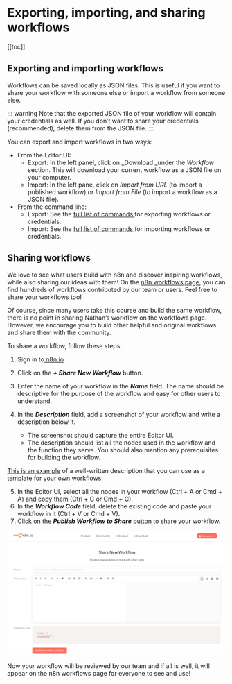 # Exporting, importing, and sharing workflows

[[toc]]

## Exporting and importing workflows

Workflows can be saved locally as JSON files. This is useful if you want to share your workflow with someone else or import a workflow from someone else.

::: warning
Note that the exported JSON file of your workflow will contain your credentials as well. If you don’t want to share your credentials (recommended), delete them from the JSON file.
:::

You can export and import workflows in two ways:

* From the Editor UI:
    * Export: In the left panel, click on _Download _under the _Workflow_ section. This will download your current workflow as a JSON file on your computer.
    * Import: In the left pane, click on _Import from URL_ (to import a published workflow) or _Import from File_ (to import a workflow as a JSON file).
* From the command line:
    * Export: See the [full list of commands ](https://docs.n8n.io/reference/start-workflows-via-cli.html#export-workflows-and-credentials)for exporting workflows or credentials.
    * Import: See the [full list of commands ](https://docs.n8n.io/reference/start-workflows-via-cli.html#import-workflows-and-credentials)for importing workflows or credentials.


## Sharing workflows

We love to see what users build with n8n and discover inspiring workflows, while also sharing our ideas with them! On the [n8n workflows page](https://n8n.io/workflows), you can find hundreds of workflows contributed by our team or users. Feel free to share your workflows too!

Of course, since many users take this course and build the same workflow, there is no point in sharing Nathan’s workflow on the workflows page. However, we encourage you to build other helpful and original workflows and share them with the community.

To share a workflow, follow these steps:

1. Sign in to[ n8n.io](https://n8n.io/login)
2. Click on the **_+ Share New Workflow_** button.
3. Enter the name of your workflow in the **_Name_** field.
The name should be descriptive for the purpose of the workflow and easy for other users to understand.

4. In the **_Description_** field, add a screenshot of your workflow and write a description below it.
	* The screenshot should capture the entire Editor UI.
	* The description should list all the nodes used in the workflow and the function they serve. You should also mention any prerequisites for building the workflow.

[This is an example](https://n8n.io/workflows/1110) of a well-written description that you can use as a template for your own workflows.

5. In the Editor UI, select all the nodes in your workflow (Ctrl + A or Cmd + A) and copy them (Ctrl + C or Cmd + C).
6. In the **_Workflow Code_** field, delete the existing code and paste your workflow in it (Ctrl + V or Cmd + V).
7. Click on the **_Publish Workflow to Share_** button to share your workflow.

![Share workflow](./images/chapter-three/Share-workflow.png)

Now your workflow will be reviewed by our team and if all is well, it will appear on the n8n workflows page for everyone to see and use!
